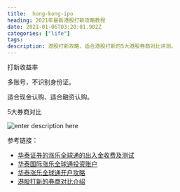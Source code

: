```yaml
---
title:  hong-kong-ipo
heading: 2021年最新港股打新攻略教程
date: 2021-01-06T03:20:01.902Z
categories: ["life"]
tags: 
description: 港股打新攻略，适合港股打新的5大港股券商对比评测。
---
```


打新收益率

多账号，不识别身份证。

适合现金认购、适合融资认购。

5大券商对比

![enter description here](https://gitee.com/smile365/blogimg/raw/master/sxy91/1609903364319.png)

参考链接：

- [华泰证券的涨乐全球通的出入金收费及测试](https://www.jisilu.cn/question/387058)
- [华泰国际涨乐全球通投资账户](https://www.uscreditcardguide.com/huatai_international_brokerage_account/)
- [华泰涨乐全球通开户攻略](https://www.uscreditcardguide.com/wp-content/uploads/%E5%8D%8E%E6%B3%B0%E6%B6%A8%E4%B9%90%E5%85%A8%E7%90%83%E9%80%9A%E5%BC%80%E6%88%B7%E6%94%BB%E7%95%A5.pdf)
- [港股打新的券商对比介绍](https://www.uscreditcardguide.com/pre_ipo_brokerage_accounts/)